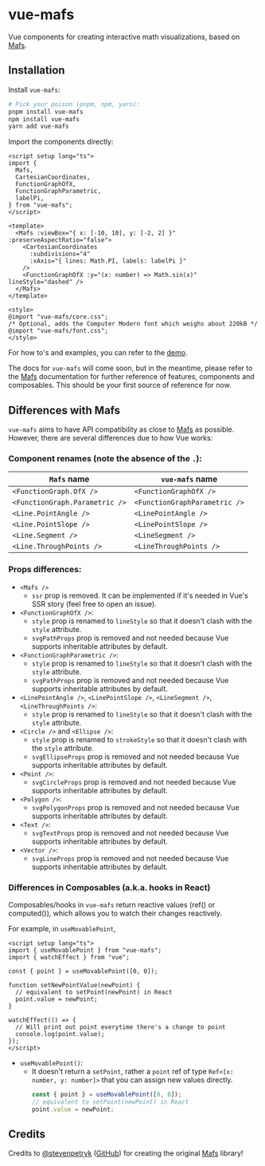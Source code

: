 # vue-mafs

Vue components for creating interactive math visualizations, based on [Mafs](https://github.com/stevenpetryk/mafs).

## Installation

Install `vue-mafs`:

```sh
# Pick your poison (pnpm, npm, yarn):
pnpm install vue-mafs
npm install vue-mafs
yarn add vue-mafs
```

Import the components directly:

```vue
<script setup lang="ts">
import {
  Mafs,
  CartesianCoordinates,
  FunctionGraphOfX,
  FunctionGraphParametric,
  labelPi,
} from "vue-mafs";
</script>

<template>
  <Mafs :viewBox="{ x: [-10, 10], y: [-2, 2] }" :preserveAspectRatio="false">
    <CartesianCoordinates
      :subdivisions="4"
      :xAxis="{ lines: Math.PI, labels: labelPi }"
    />
    <FunctionGraphOfX :y="(x: number) => Math.sin(x)" lineStyle="dashed" />
  </Mafs>
</template>

<style>
@import "vue-mafs/core.css";
/* Optional, adds the Computer Modern font which weighs about 220kB */
@import "vue-mafs/font.css";
</style>
```

For how to's and examples, you can refer to the [demo](../demo/src/App.vue).

The docs for `vue-mafs` will come soon, but in the meantime, please refer to the [Mafs](https://mafs.dev/) documentation for further reference of features, components and composables. This should be your first source of reference for now.

## Differences with Mafs

`vue-mafs` aims to have API compatibility as close to [Mafs](https://github.com/stevenpetryk/mafs) as possible. However, there are several differences due to how Vue works:

### Component renames (note the absence of the `.`):

| `Mafs` name                    | `vue-mafs` name               |
| ------------------------------ | ----------------------------- |
| `<FunctionGraph.OfX />`        | `<FunctionGraphOfX />`        |
| `<FunctionGraph.Parametric />` | `<FunctionGraphParametric />` |
| `<Line.PointAngle />`          | `<LinePointAngle />`          |
| `<Line.PointSlope />`          | `<LinePointSlope />`          |
| `<Line.Segment />`             | `<LineSegment />`             |
| `<Line.ThroughPoints />`       | `<LineThroughPoints />`       |

### Props differences:

- `<Mafs />`
  - `ssr` prop is removed. It can be implemented if it's needed in Vue's SSR story (feel free to open an issue).
- `<FunctionGraphOfX />`:
  - `style` prop is renamed to `lineStyle` so that it doesn't clash with the `style` attribute.
  - `svgPathProps` prop is removed and not needed because Vue supports inheritable attributes by default.
- `<FunctionGraphParametric />`:
  - `style` prop is renamed to `lineStyle` so that it doesn't clash with the `style` attribute.
  - `svgPathProps` prop is removed and not needed because Vue supports inheritable attributes by default.
- `<LinePointAngle />`, `<LinePointSlope />`, `<LineSegment />`, `<LineThroughPoints />`:
  - `style` prop is renamed to `lineStyle` so that it doesn't clash with the `style` attribute.
- `<Circle />` and `<Ellipse />`:
  - `style` prop is renamed to `strokeStyle` so that it doesn't clash with the `style` attribute.
  - `svgEllipseProps` prop is removed and not needed because Vue supports inheritable attributes by default.
- `<Point />`:
  - `svgCircleProps` prop is removed and not needed because Vue supports inheritable attributes by default.
- `<Polygon />`:
  - `svgPolygonProps` prop is removed and not needed because Vue supports inheritable attributes by default.
- `<Text />`:
  - `svgTextProps` prop is removed and not needed because Vue supports inheritable attributes by default.
- `<Vector />`:
  - `svgLineProps` prop is removed and not needed because Vue supports inheritable attributes by default.

### Differences in Composables (a.k.a. hooks in React)

Composables/hooks in `vue-mafs` return reactive values (ref() or computed()), which allows you to watch their changes reactively.

For example, in `useMovablePoint`,

```vue
<script setup lang="ts">
import { useMovablePoint } from "vue-mafs";
import { watchEffect } from "vue";

const { point } = useMovablePoint([0, 0]);

function setNewPointValue(newPoint) {
  // equivalent to setPoint(newPoint) in React
  point.value = newPoint;
}

watchEffect(() => {
  // Will print out point everytime there's a change to point
  console.log(point.value);
});
</script>
```

- `useMovablePoint()`:
  - It doesn't return a `setPoint`, rather a `point` ref of type `Ref<[x: number, y: number]>` that you can assign new values directly.
    ```js
    const { point } = useMovablePoint([0, 0]);
    // equivalent to setPoint(newPoint) in React
    point.value = newPoint;
    ```

## Credits

Credits to [@stevenpetryk](https://twitter.com/stevenpetryk) ([GitHub](https://github.com/stevenpetryk)) for creating the original [Mafs](https://github.com/stevenpetryk/mafs) library!
